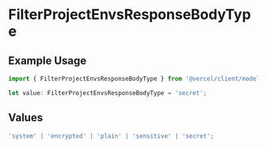 # FilterProjectEnvsResponseBodyType

## Example Usage

```typescript
import { FilterProjectEnvsResponseBodyType } from '@vercel/client/models/operations';

let value: FilterProjectEnvsResponseBodyType = 'secret';
```

## Values

```typescript
'system' | 'encrypted' | 'plain' | 'sensitive' | 'secret';
```
